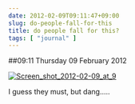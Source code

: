 ```yaml
---
date: 2012-02-09T09:11:47+09:00
slug: do-people-fall-for-this
title: do people fall for this?
tags: [ "journal" ]
---
```


##09:11 Thursday 09 February 2012

[![Screen_shot_2012-02-09_at_9](http://getfile2.posterous.com/getfile/files.posterous.com/temp-2012-02-08/GDuhnCdechjJHgaJlDiiAJEnDJFlqDFsfmuJqBGloExroAtxjFzIfbHtuAfc/Screen_shot_2012-02-09_at_9.07.33_AM.png.scaled500.png)](http://getfile4.posterous.com/getfile/files.posterous.com/temp-2012-02-08/GDuhnCdechjJHgaJlDiiAJEnDJFlqDFsfmuJqBGloExroAtxjFzIfbHtuAfc/Screen_shot_2012-02-09_at_9.07.33_AM.png.scaled1000.png)

I guess they must, but dang.....
